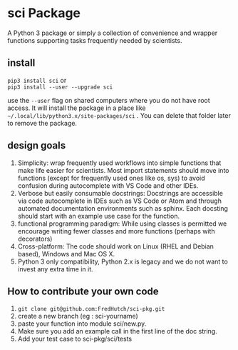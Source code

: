 # sci Package

A Python 3 package or simply a collection of convenience and wrapper functions supporting tasks frequently needed by scientists.

## install 

`pip3 install sci` or \
`pip3 install --user --upgrade sci`

use the `--user` flag on shared computers where you do not have root access. It will install the package in a place like 
`~/.local/lib/python3.x/site-packages/sci` . You can delete that folder later to remove the package.

## design goals

1. Simplicity: wrap frequently used workflows into simple functions that make life easier for scientists. Most import statements should move into functions (except for frequently used ones like os, sys) to avoid confusion during autocomplete with VS Code and other IDEs.
2. Verbose but easily consumable docstrings: Docstrings are accessible via code autocomplete in IDEs such as VS Code or Atom and through automated documentation environments such as sphinx. Each docsting should start with an example use case for the function.
3. functional programming paradigm: While using classes is permitted we encourage writing fewer classes and more functions (perhaps with decorators)
4. Cross-platform: The code should work on Linux (RHEL and Debian based), Windows and Mac OS X.
5. Python 3 only compatibility, Python 2.x is legacy and we do not want to invest any extra time in it.

## How to contribute your own code

1. `git clone git@github.com:FredHutch/sci-pkg.git`
2. create a new branch (eg : sci-yourname)
3. paste your function into module sci/new.py.
4. Make sure you add an example call in the first line of the doc string.
5. Add your test case to sci-pkg/sci/tests

